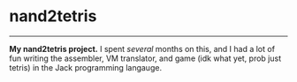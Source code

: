 # nand2tetris
***
**My nand2tetris project.** I spent *several* months on this, and I had a lot of fun writing the assembler, VM translator, and game (idk what yet, prob just tetris) in the Jack programming langauge.
